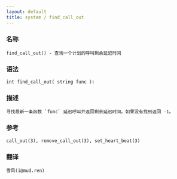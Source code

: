 ```yaml
---
layout: default
title: system / find_call_out
---
```


### 名称

    find_call_out() - 查询一个计划的呼叫剩余延迟时间

### 语法

    int find_call_out( string func ):

### 描述

    寻找最新一条函数 `func` 延迟呼叫并返回剩余延迟时间。如果没有找到返回 -1。

### 参考

    call_out(3), remove_call_out(3), set_heart_beat(3)

### 翻译 ###

    雪风(i@mud.ren)
